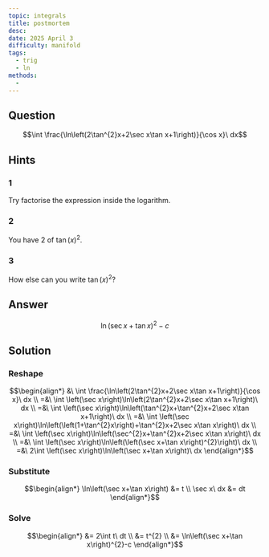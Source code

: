 ```yaml
---
topic: integrals
title: postmortem
desc: 
date: 2025 April 3
difficulty: manifold
tags:
  - trig
  - ln
methods:
  - 
---
```



## Question
```math
\int \frac{\ln\left(2\tan^{2}x+2\sec x\tan x+1\right)}{\cos x}\ dx
```


## Hints

### 1
Try factorise the expression inside the logarithm.

### 2
You have 2 of $\tan(x)^2$.

### 3
How else can you write $\tan(x)^2$?


## Answer
```math
\ln\left(\sec x+\tan x\right)^{2}-c
```


## Solution

### Reshape
```math
\begin{align*}
  &\ \int \frac{\ln\left(2\tan^{2}x+2\sec x\tan x+1\right)}{\cos x}\ dx
  \\ =&\ \int \left(\sec x\right)\ln\left(2\tan^{2}x+2\sec x\tan x+1\right)\ dx
  \\ =&\ \int \left(\sec x\right)\ln\left(\tan^{2}x+\tan^{2}x+2\sec x\tan x+1\right)\ dx
  \\ =&\ \int \left(\sec x\right)\ln\left(\left(1+\tan^{2}x\right)+\tan^{2}x+2\sec x\tan x\right)\ dx
  \\ =&\ \int \left(\sec x\right)\ln\left(\sec^{2}x+\tan^{2}x+2\sec x\tan x\right)\ dx
  \\ =&\ \int \left(\sec x\right)\ln\left(\left(\sec x+\tan x\right)^{2}\right)\ dx
  \\ =&\ 2\int \left(\sec x\right)\ln\left(\sec x+\tan x\right)\ dx
\end{align*}
```

### Substitute
```math
\begin{align*}
  \ln\left(\sec x+\tan x\right) &= t
  \\ \sec x\ dx &= dt
\end{align*}
```

### Solve
```math
\begin{align*}
  &= 2\int t\ dt
  \\ &= t^{2}
  \\ &= \ln\left(\sec x+\tan x\right)^{2}-c
\end{align*}
```
